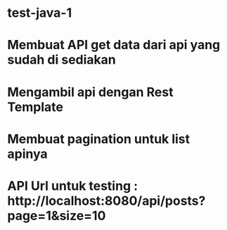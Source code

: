 # test-java-1
# Membuat API get data dari api yang sudah di sediakan
# Mengambil api dengan Rest Template
# Membuat pagination untuk list apinya
# API Url untuk testing : http://localhost:8080/api/posts?page=1&size=10
